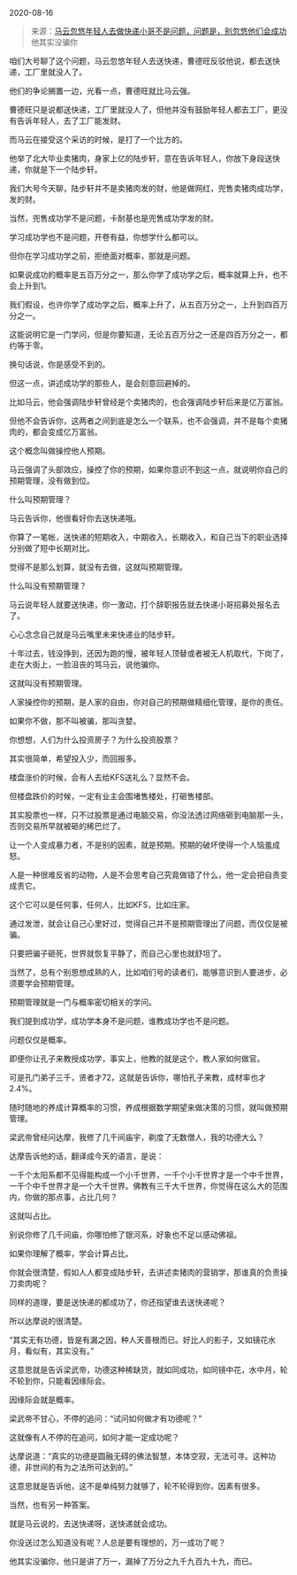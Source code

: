 2020-08-16

> 来源：[马云忽悠年轻人去做快递小哥不是问题，问题是，别忽悠他们会成功](http://mp.weixin.qq.com/s?__biz=MzU3NDc5Nzc0NQ==&mid=2247491583&idx=1&sn=1167fdd2d9d88bac274038fea561dfab&chksm=fd2dbd21ca5a3437a14059cec8f0a3a10759a78f2a1b9cb26f1062cca594496f74e3986036a6&scene=27#wechat_redirect)
> 他其实没骗你

咱们大号聊了这个问题，马云忽悠年轻人去送快递，曹德旺反驳他说，都去送快递，工厂里就没人了。

  

他们的争论搁置一边，光看一点，曹德旺就比马云强。  

  

曹德旺只是说都送快递，工厂里就没人了，但他并没有鼓励年轻人都去工厂，更没有告诉年轻人，去了工厂能发财。

  

而马云在接受这个采访的时候，是打了一个比方的。  

  

他举了北大毕业卖猪肉，身家上亿的陆步轩，意在告诉年轻人，你放下身段送快递，你就是下一个陆步轩。

  

我们大号今天聊，陆步轩并不是卖猪肉发的财，他是做网红，兜售卖猪肉成功学，发的财。

  

当然，兜售成功学不是问题，卡耐基也是兜售成功学发的财。  

  

学习成功学也不是问题，开卷有益，你想学什么都可以。

  

但你在学习成功学之前，拒绝面对概率，那就是问题。

  

如果说成功的概率是五百万分之一，那么你学了成功学之后，概率就算上升，也不会上升到1。

  

我们假设，也许你学了成功学之后，概率上升了，从五百万分之一，上升到四百万分之一。  

  

这能说明它是一门学问，但是你要知道，无论五百万分之一还是四百万分之一，都约等于零。  

  

换句话说，你是感受不到的。

  

但这一点，讲述成功学的那些人，是会刻意回避掉的。

  

比如马云，他会强调陆步轩曾经是个卖猪肉的，也会强调陆步轩后来是亿万富翁。

  

但他不会告诉你，这两者之间到底是怎么一个联系，也不会强调，并不是每个卖猪肉的，都会变成亿万富翁。

  

这个概念叫做操控他人预期。

  

马云强调了头部效应，操控了你的预期，如果你意识不到这一点，就说明你自己的预期管理，没有做到位。  
  

什么叫预期管理？

  

马云告诉你，他很看好你去送快递哦。

  

你算了一笔帐，送快递的短期收入，中期收入，长期收入，和自己当下的职业选择分别做了短中长期对比。

  

觉得不是那么划算，就没有去做，这就叫预期管理。

  

什么叫没有预期管理？

  

马云说年轻人就要送快递，你一激动，打个辞职报告就去快递小哥招募处报名去了。

  

心心念念自己就是马云嘴里未来快递业的陆步轩。

  

十年过去，钱没挣到，还因为跑的慢，被年轻人顶替或者被无人机取代，下岗了，走在大街上，一脸沮丧的骂马云，说他骗你。  

  

这就叫没有预期管理。

  

人家操控你的预期，是人家的自由，你对自己的预期做精细化管理，是你的责任。  

  

如果你不做，那不叫被骗，那叫贪婪。  

  

你想想，人们为什么投资房子？为什么投资股票？

  

其实很简单，希望投入少，而回报多。

  

楼盘涨价的时候，会有人去给KFS送礼么？显然不会。  

  

但楼盘跌价的时候，一定有业主会围堵售楼处，打砸售楼部。

  

其实股票也一样，只不过股票是通过电脑交易，你没法透过网络砸到电脑那一头，否则交易所早就被砸的稀巴烂了。

  

让一个人变成暴力者，不是别的因素，就是预期。预期的破坏使得一个人恼羞成怒。

  

人是一种很难反省的动物，人是不会思考自己究竟做错了什么，他一定会把自责变成责它。

  

这个它可以是任何事，任何人，比如KFS，比如庄家。

  

通过发泄，就会让自己心里好过，觉得自己并不是预期管理出了问题，而仅仅是被骗。  

  

只要把骗子砸死，世界就恢复平静了，而自己心里也就舒坦了。

  

当然了，总有个别思想成熟的人，比如咱们号的读者们，能够意识到人要进步，必须要学会预期管理。

  

预期管理就是一门与概率密切相关的学问。

  

我们提到成功学，成功学本身不是问题，谁教成功学也不是问题。  

  

问题仅仅是概率。

  

即便你让孔子来教授成功学，事实上，他教的就是这个，教人家如何做官。

  

可是孔门弟子三千，贤者才72，这就是告诉你，哪怕孔子来教，成材率也才2.4%。

  

随时随地的养成计算概率的习惯，养成根据数学期望来做决策的习惯，就叫做预期管理。

  

梁武帝曾经问达摩，我修了几千间庙宇，剃度了无数僧人，我的功德大么？  

  

达摩告诉他的话，翻译成今天的语言，是说：

  

一千个太阳系都不见得能构成一个小千世界，一千个小千世界才是一个中千世界，一千个中千世界才是一个大千世界。佛教有三千大千世界，你觉得在这么大的范围内，你做的那点事，占比几何？

  

这就叫占比。  

  

别说你修了几千间庙，你哪怕修了银河系，好象也不足以感动佛祖。

  

如果你理解了概率，学会计算占比。  

  

你就会很清楚，假如人人都变成陆步轩，去讲述卖猪肉的营销学，那谁真的负责操刀卖肉呢？

  

同样的道理，要是送快递的都成功了，你还指望谁去送快递呢？  

  

所以达摩说的很清楚。

  

“其实无有功德，皆是有漏之因，种人天善根而已。好比人的影子，又如镜花水月，看似有，其实没有。”

  

这意思就是告诉梁武帝，功德这种稀缺货，就如同成功，如同镜中花，水中月，轮不轮到你，只能看因缘际会。

  

因缘际会就是概率。  

  

梁武帝不甘心，不停的追问：“试问如何做才有功德呢？”

  

这就像有人不停的在追问，如何才能一定成功呢？

  

达摩说道：“真实的功德是圆融无碍的佛法智慧，本体空寂，无法可寻。这种功德，非世间的有为之法所可达到的。”

  

这意思就是告诉他，这不是单纯努力就够了，轮不轮得到你，因素有很多。

  

当然，也有另一种答案。

  

就是马云说的，去送快递呀，送快递就会成功。

  

你没送过怎么知道没有呢？人总是要有理想的，万一成功了呢？

  

他其实没骗你，他只是讲了万一，漏掉了万分之九千九百九十九，而已。


